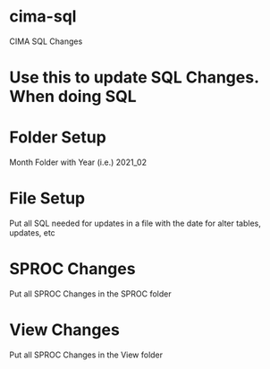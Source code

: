 # cima-sql
CIMA SQL Changes

# Use this to update SQL Changes.  When doing SQL 

# Folder Setup
Month Folder with Year (i.e.) 2021_02

# File Setup
Put all SQL needed for updates in a file with the date for alter tables, updates, etc

# SPROC Changes
Put all SPROC Changes in the SPROC folder

# View Changes
Put all SPROC Changes in the View folder